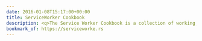 ```yaml
---
date: 2016-01-08T15:17:00+00:00
title: ServiceWorker Cookbook
description: <q>The Service Worker Cookbook is a collection of working, practical examples of using service workers in modern web apps.</q>
bookmark_of: https://serviceworke.rs
---
```

